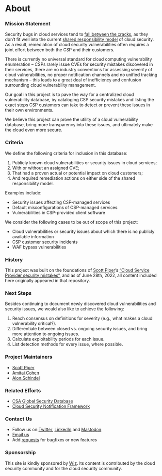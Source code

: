 # About
### Mission Statement

Security bugs in cloud services tend to [fall between the cracks](https://www.wiz.io/blog/security-industry-call-to-action-we-need-a-cloud-vulnerability-database/), as they don’t fit well into the current [shared responsibility model](https://cloudsecurityalliance.org/blog/2020/08/26/shared-responsibility-model-explained/) of cloud security. As a result, remediation of cloud security vulnerabilities often requires a joint effort between both the CSP and their customers.

There is currently no universal standard for cloud computing vulnerability enumeration – CSPs rarely issue CVEs for security mistakes discovered in their services, there are no industry conventions for assessing severity of cloud vulnerabilities, no proper notification channels and no unified tracking mechanism – this leads to a great deal of inefficiency and confusion surrounding cloud vulnerability management.

Our goal in this project is to pave the way for a centralized cloud vulnerability database, by cataloging CSP security mistakes and listing the exact steps CSP customers can take to detect or prevent these issues in their own environments.

We believe this project can prove the utility of a cloud vulnerability database, bring more transparency into these issues, and ultimately make the cloud even more secure.

### Criteria
We define the following criteria for inclusion in this database:
1.	Publicly known cloud vulnerabilities or security issues in cloud services;
2.	With or without an assigned CVE;
3.	That had a proven actual or potential impact on cloud customers;
4.	And required remediation actions on either side of the shared responsibility model.

Examples include:
- Security issues affecting CSP-managed services
-	Default misconfigurations of CSP-managed services
-	Vulnerabilities in CSP-provided client software

We consider the following cases to be out of scope of this project:
-	Cloud vulnerabilities or security issues about which there is no publicly available information
-	CSP customer security incidents
-	WAF bypass vulnerabilities

### History
This project was built on the foundations of [Scott Piper](https://twitter.com/0xdabbad00)’s [“Cloud Service Provider security mistakes”](https://github.com/SummitRoute/csp_security_mistakes), and as of June 28th, 2022, all content included here originally appeared in that repository.

### Next Steps
Besides continuing to document newly discovered cloud vulnerabilities and security issues, we would also like to achieve the following:
1. Reach consensus on definitions for severity (e.g., what makes a cloud vulnerability critical?).
2. Differentiate between closed vs. ongoing security issues, and bring more attention to ongoing issues.
3. Calculate exploitability periods for each issue.
4. List detection methods for every issue, where possible.

### Project Maintainers
* [Scott Piper](https://twitter.com/0xdabbad00)
* [Amitai Cohen](https://twitter.com/amitaico)
* [Alon Schindel](https://twitter.com/41thexplorer)
 
### Related Efforts
-	[CSA Global Security Database](https://globalsecuritydatabase.org/)
-	[Cloud Security Notification Framework](https://onug.net/blog/multi-cloud-security-gets-a-decorator/)

### Contact Us
* Follow us on [Twitter](https://twitter.com/cloudvulndb), [LinkedIn](https://www.linkedin.com/company/cloudvulndb/) and [Mastodon](https://infosec.exchange/@cloudvulndb)
* [Email us](mailto:cloudvulndb@gmail.com)
* Add [requests](https://github.com/wiz-sec/open-cvdb/issues/new/choose) for bugfixes or new features

### Sponsorship 
This site is kindly sponsored by [Wiz](https://wiz.io). Its content is contributed by the cloud security community and for the cloud security community.
